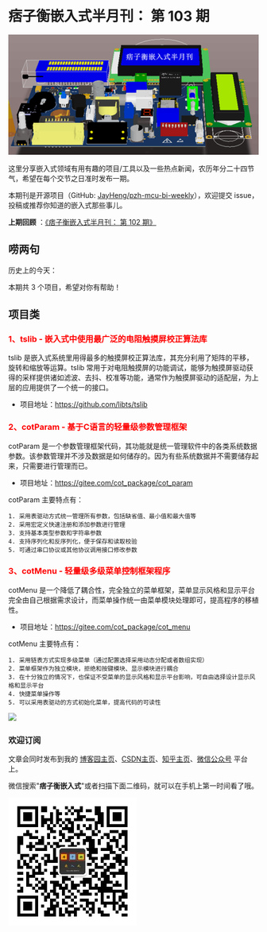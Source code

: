 # 痞子衡嵌入式半月刊： 第 103 期

![](https://raw.githubusercontent.com/JayHeng/pzh-mcu-bi-weekly/master/pics/pzh_mcu_bi_weekly.PNG)

这里分享嵌入式领域有用有趣的项目/工具以及一些热点新闻，农历年分二十四节气，希望在每个交节之日准时发布一期。

本期刊是开源项目（GitHub: [JayHeng/pzh-mcu-bi-weekly](https://github.com/JayHeng/pzh-mcu-bi-weekly)），欢迎提交 issue，投稿或推荐你知道的嵌入式那些事儿。

**上期回顾** ：[《痞子衡嵌入式半月刊： 第 102 期》](https://www.cnblogs.com/henjay724/p/18266049)

## 唠两句

历史上的今天：

本期共 3 个项目，希望对你有帮助！

## 项目类

### <font color="red">1、tslib - 嵌入式中使用最广泛的电阻触摸屏校正算法库</font>

tslib 是嵌入式系统里用得最多的触摸屏校正算法库，其充分利用了矩阵的平移，旋转和缩放等运算。tslib 常用于对电阻触摸屏的功能调试，能够为触摸屏驱动获得的采样提供诸如滤波、去抖、校准等功能，通常作为触摸屏驱动的适配层，为上层的应用提供了一个统一的接口。

 * 项目地址：https://github.com/libts/tslib

### <font color="red">2、cotParam - 基于C语言的轻量级参数管理框架</font>

cotParam 是一个参数管理框架代码，其功能就是统一管理软件中的各类系统数据参数。该参数管理并不涉及数据是如何储存的。因为有些系统数据并不需要储存起来，只需要进行管理而已。

 * 项目地址：https://gitee.com/cot_package/cot_param

cotParam 主要特点有：

```text
1. 采用表驱动方式统一管理所有参数，包括缺省值、最小值和最大值等
2. 采用宏定义快速注册和添加参数进行管理
3. 支持基本类型参数和字符串参数
4. 支持序列化和反序列化，便于保存和读取校验
5. 可通过串口协议或其他协议调用接口修改参数
```

 ### <font color="red">3、cotMenu - 轻量级多级菜单控制框架程序</font>

cotMenu 是一个降低了耦合性，完全独立的菜单框架，菜单显示风格和显示平台完全由自己根据需求设计，而菜单操作统一由菜单模块处理即可，提高程序的移植性。

 * 项目地址：https://gitee.com/cot_package/cot_menu

cotMenu 主要特点有：

```text
1. 采用链表方式实现多级菜单（通过配置选择采用动态分配或者数组实现）
2. 菜单框架作为独立模块，拒绝和按键模块、显示模块进行耦合
3. 在十分独立的情况下，也保证不受菜单的显示风格和显示平台影响，可自由选择设计显示风格和显示平台
4. 快捷菜单操作等
5. 可以采用表驱动的方式初始化菜单，提高代码的可读性
```

 ![](https://raw.githubusercontent.com/JayHeng/pzh-mcu-bi-weekly/master/pics/issue-103/.PNG)

### 欢迎订阅

文章会同时发布到我的 [博客园主页](https://www.cnblogs.com/henjay724/)、[CSDN主页](https://blog.csdn.net/henjay724)、[知乎主页](https://www.zhihu.com/people/henjay724)、[微信公众号](http://weixin.sogou.com/weixin?type=1&query=痞子衡嵌入式) 平台上。

微信搜索"__痞子衡嵌入式__"或者扫描下面二维码，就可以在手机上第一时间看了哦。

![](https://raw.githubusercontent.com/JayHeng/pzhmcu-picture/master/wechat/pzhMcu_qrcode_258x258.jpg)

